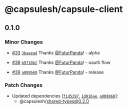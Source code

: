# @capsulesh/capsule-client

## 0.1.0

### Minor Changes

- [#33](https://github.com/FuturPanda/capsule/pull/33) [`3baeead`](https://github.com/FuturPanda/capsule/commit/3baeeadfd771f2c11ed23d3cb088e25a478b6943) Thanks [@FuturPanda](https://github.com/FuturPanda)! - alpha

- [#38](https://github.com/FuturPanda/capsule/pull/38) [`b9710b2`](https://github.com/FuturPanda/capsule/commit/b9710b257031ca2b30698cfb34cb2dca655fd339) Thanks [@FuturPanda](https://github.com/FuturPanda)! - oauth flow

- [#39](https://github.com/FuturPanda/capsule/pull/39) [`a009b68`](https://github.com/FuturPanda/capsule/commit/a009b68bbce913d6f98d4ac95c16ad446e931fb0) Thanks [@FuturPanda](https://github.com/FuturPanda)! - release

### Patch Changes

- Updated dependencies [[`f1d5297`](https://github.com/FuturPanda/capsule/commit/f1d5297acec2f3331bfb268cf36e565cf93d8593), [`1d016ae`](https://github.com/FuturPanda/capsule/commit/1d016ae6733cc9d215220be8e2bb6fe2c70ad346), [`a009b68`](https://github.com/FuturPanda/capsule/commit/a009b68bbce913d6f98d4ac95c16ad446e931fb0)]:
  - @capsulesh/shared-types@0.2.0

